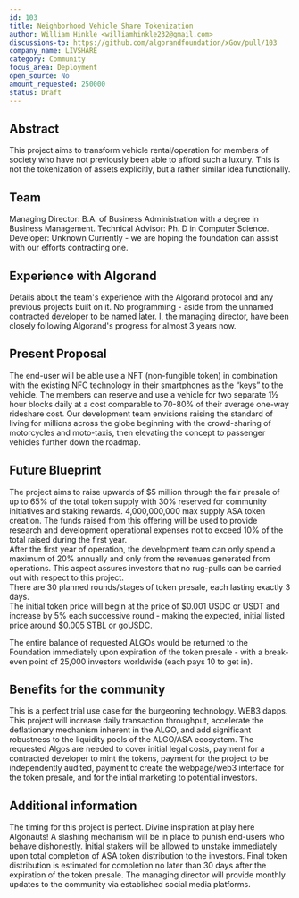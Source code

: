 ```yaml
---
id: 103
title: Neighborhood Vehicle Share Tokenization
author: William Hinkle <williamhinkle232@gmail.com>
discussions-to: https://github.com/algorandfoundation/xGov/pull/103
company_name: LIVSHARE
category: Community
focus_area: Deployment
open_source: No
amount_requested: 250000
status: Draft
---
```


## Abstract
This project aims to transform vehicle rental/operation for members of society who have not previously been able to afford such a luxury. This is not the tokenization of assets explicitly, but a rather similar idea functionally. 

## Team
Managing Director: B.A. of Business Administration with a degree in Business Management.  Technical Advisor: Ph. D in Computer Science.  Developer: Unknown Currently - we are hoping the foundation can assist with our efforts contracting one.  

## Experience with Algorand
Details about the team's experience with the Algorand protocol and any previous projects built on it.
No programming - aside from the unnamed contracted developer to be named later.  I, the managing director, have been closely following Algorand's progress for almost 3 years now.

## Present Proposal
The end-user will be able use a NFT (non-fungible token) in combination with the existing NFC technology in their smartphones as the “keys” to the vehicle. 
The members can reserve and use a vehicle for two separate 1½ hour blocks daily at a cost comparable to 70-80% of their average one-way rideshare cost. 
Our development team envisions raising the standard of living for millions across the globe beginning with the crowd-sharing of motorcycles and moto-taxis, then elevating the concept to passenger vehicles further down the roadmap. 

## Future Blueprint
The project aims to raise upwards of $5 million through the fair presale of up to 65% of the total token supply with 30% reserved for community initiatives and staking rewards.  4,000,000,000 max supply ASA token creation. 
The funds raised from this offering will be used to provide research and development operational expenses not to exceed 10% of the total raised during the first year.  
After the first year of operation, the development team can only spend a maximum of 20% annually and only from the revenues generated from operations. 
This aspect assures investors that no rug-pulls can be carried out with respect to this project.  
There are 30 planned rounds/stages of token presale, each lasting exactly 3 days.  
The initial token price will begin at the price of $0.001 USDC or USDT and increase by 5% each successive round - making the expected, initial listed price around $0.005 STBL or goUSDC. 

The entire balance of requested ALGOs would be returned to the Foundation immediately upon expiration of the token presale - with a break-even point of 25,000 investors worldwide (each pays 10 to get in).  

## Benefits for the community
This is a perfect trial use case for the burgeoning technology. WEB3 dapps. This project will increase daily transaction throughput, accelerate the deflationary mechanism inherent in the ALGO, and add significant robustness to the liquidity pools of the ALGO/ASA ecosystem.  The requested Algos are needed to cover initial legal costs, payment for a contracted developer to mint the tokens, payment for the project to be independently audited, payment to create the webpage/web3 interface for the token presale, and for the intial marketing to potential investors.  

## Additional information
The timing for this project is perfect.  Divine inspiration at play here Algonauts!  A slashing mechanism will be in place to punish end-users who behave dishonestly.  Initial stakers will be allowed to unstake immediately upon total completion of ASA token distribution to the investors.  Final token distribution is estimated for completion no later than 30 days after the expiration of the token presale.  The managing director will provide monthly updates to the community via established social media platforms.  
